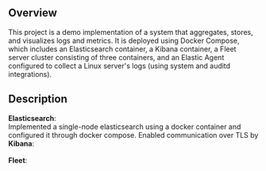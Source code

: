 ## Overview
This project is a demo implementation of a system that aggregates, stores, and visualizes logs and metrics. It is deployed using Docker Compose, which includes an Elasticsearch container, a Kibana container, a Fleet server cluster consisting of three containers, and an Elastic Agent configured to collect a Linux server's logs (using system and auditd integrations).

## Description
**Elasticsearch**:<br>
Implemented a single-node elasticsearch using a docker container and configured it through docker compose. Enabled communication over TLS by <br>
**Kibana**:<br>
<br>
**Fleet**:<br>
<br>


